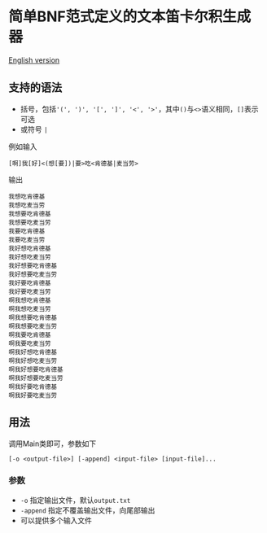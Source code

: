 # 简单BNF范式定义的文本笛卡尔积生成器

[English version](README.en-US.md)

## 支持的语法

* 括号，包括`'(', ')', '[', ']', '<', '>'`，其中`()`与`<>`语义相同，`[]`表示可选
* 或符号 `|`

例如输入

```$xslt
[啊]我[好]<(想[要])|要>吃<肯德基|麦当劳>
```

输出

```$xslt
我想吃肯德基
我想吃麦当劳
我想要吃肯德基
我想要吃麦当劳
我要吃肯德基
我要吃麦当劳
我好想吃肯德基
我好想吃麦当劳
我好想要吃肯德基
我好想要吃麦当劳
我好要吃肯德基
我好要吃麦当劳
啊我想吃肯德基
啊我想吃麦当劳
啊我想要吃肯德基
啊我想要吃麦当劳
啊我要吃肯德基
啊我要吃麦当劳
啊我好想吃肯德基
啊我好想吃麦当劳
啊我好想要吃肯德基
啊我好想要吃麦当劳
啊我好要吃肯德基
啊我好要吃麦当劳
```

## 用法

调用Main类即可，参数如下

`[-o <output-file>] [-append] <input-file> [input-file]...`

### 参数
* `-o` 指定输出文件，默认`output.txt`
* `-append` 指定不覆盖输出文件，向尾部输出
* 可以提供多个输入文件